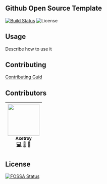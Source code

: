 ## Github Open Source Template

[![Build Status](https://travis-ci.org/axetroy/Github.svg?branch=master)](https://travis-ci.org/axetroy/Github)
![License](https://img.shields.io/badge/license-Apache-green.svg)

## Usage

Describe how to use it

## Contributing

[Contributing Guid](https://github.com/axetroy/Github/blob/master/CONTRIBUTING.md)

## Contributors

<!-- ALL-CONTRIBUTORS-LIST:START - Do not remove or modify this section -->
| [<img src="https://avatars1.githubusercontent.com/u/9758711?v=3" width="100px;"/><br /><sub>Axetroy</sub>](http://axetroy.github.io)<br />[💻](https://github.com/axetroyanti-redirect/anti-redirect/commits?author=axetroy) [🐛](https://github.com/axetroyanti-redirect/anti-redirect/issues?q=author%3Aaxetroy) 🎨 |
| :---: |
<!-- ALL-CONTRIBUTORS-LIST:END -->

## License

[![FOSSA Status](https://app.fossa.io/api/projects/git%2Bgithub.com%2Faxetroy%2FGithub.svg?type=large)](https://app.fossa.io/projects/git%2Bgithub.com%2Faxetroy%2FGithub?ref=badge_large)
